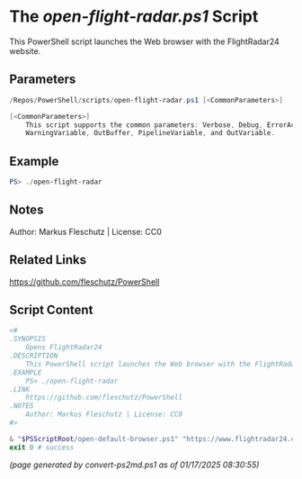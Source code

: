 The *open-flight-radar.ps1* Script
===========================

This PowerShell script launches the Web browser with the FlightRadar24 website.

Parameters
----------
```powershell
/Repos/PowerShell/scripts/open-flight-radar.ps1 [<CommonParameters>]

[<CommonParameters>]
    This script supports the common parameters: Verbose, Debug, ErrorAction, ErrorVariable, WarningAction, 
    WarningVariable, OutBuffer, PipelineVariable, and OutVariable.
```

Example
-------
```powershell
PS> ./open-flight-radar

```

Notes
-----
Author: Markus Fleschutz | License: CC0

Related Links
-------------
https://github.com/fleschutz/PowerShell

Script Content
--------------
```powershell
<#
.SYNOPSIS
	Opens FlightRadar24
.DESCRIPTION
	This PowerShell script launches the Web browser with the FlightRadar24 website.
.EXAMPLE
	PS> ./open-flight-radar
.LINK
	https://github.com/fleschutz/PowerShell
.NOTES
	Author: Markus Fleschutz | License: CC0
#>

& "$PSScriptRoot/open-default-browser.ps1" "https://www.flightradar24.com"
exit 0 # success
```

*(page generated by convert-ps2md.ps1 as of 01/17/2025 08:30:55)*

